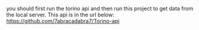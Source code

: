 you should first run the torino api and then run this project to get data from the local server. This api is in the url below:
https://github.com/7abracadabra7/Torino-api
